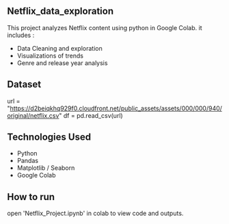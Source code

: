 ## Netflix_data_exploration
This project analyzes Netflix content using python in Google Colab. it includes :
* Data Cleaning and exploration
* Visualizations of trends
* Genre and release year analysis
## Dataset
url = "https://d2beiqkhq929f0.cloudfront.net/public_assets/assets/000/000/940/original/netflix.csv"
df = pd.read_csv(url)
## Technologies Used
* Python
* Pandas
* Matplotlib / Seaborn
* Google Colab
## How to run
open 'Netflix_Project.ipynb' in colab to view code and outputs.
